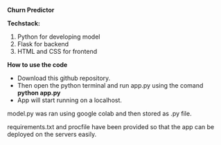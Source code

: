 **Churn Predictor**

**Techstack:** 
1. Python for developing model
2. Flask for backend 
3. HTML and CSS for frontend

**How to use the code**
* Download this github repository.
* Then open the python terminal and run app.py using the comand **python app.py**
* App will start running on a localhost.

model.py was ran using google colab and then stored as .py file.

requirements.txt and procfile have been provided so that the app can be deployed on the servers easily.
